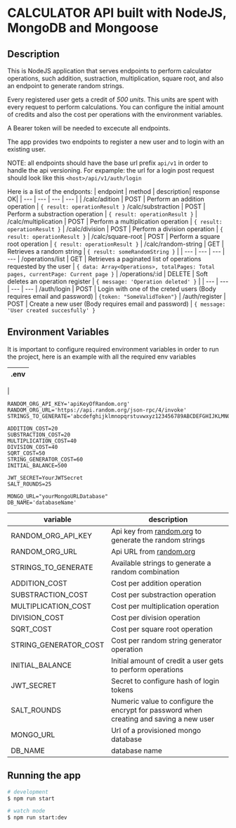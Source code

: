 # CALCULATOR API built with NodeJS, MongoDB and Mongoose

## Description
This is NodeJS application that serves endpoints to perform calculator operations, such addition, sustraction, multiplication, square root, and also an endpoint to generate random strings.

Every registered user gets a credit of *500 units*. This units are spent with every request to perform calculations. You can configure the initial amount of credits and also the cost per operations with the environment variables.

A Bearer token will be needed to excecute all endpoints.

The app provides two endpoints to register a new user and to login with an existing user.

NOTE: all endpoints should have the base url prefix `api/v1` in order to handle the api versioning. For expample: the url for a login post request should look like this `<host>/api/v1/auth/login`

Here is a list of the endponts:
| endpoint | method | description| response OK|
| --- | --- | --- | --- |
| /calc/adition | POST | Perform an addition operation | ``` { result: operationResult } ```
/calc/substraction | POST | Perform a substraction operation |  ``` { result: operationResult } ``` |
/calc/multiplication | POST | Perform a multiplication operation |  ``` { result: operationResult } ``` |
/calc/division | POST | Perform a division operation |  ``` { result: operationResult } ``` |
/calc/square-root | POST | Perform a square root operation |  ``` { result: operationResult } ``` |
/calc/random-string | GET | Retrieves a random string |  ``` { result: someRandomString } ``` |
| --- | --- | --- | --- |
/operations/list | GET | Retrieves a paginated list of operations requested by the user |  ``` { data: Array<Operations>, totalPages: Total pages, currentPage: Current page } ``` |
/operations/:id | DELETE | Soft deletes an operation register |  ```{ message: 'Operation deleted' }``` |
| --- | --- | --- | --- |
/auth/login | POST | Login with one of the creted users (Body requires email and password) | ```{token: "SomeValidToken"}``` |
/auth/register | POST | Create a new user (Body requires email and password) | ```{ message: 'User created succesfully' }```



## Environment Variables

It is important to configure required environment variables in order to run the project,
here is an example with all the required env variables

| **.env** |
| --- | 
| 
```
RANDOM_ORG_API_KEY='apiKeyOfRandom.org'
RANDOM_ORG_URL='https://api.random.org/json-rpc/4/invoke'
STRINGS_TO_GENERATE='abcdefghijklmnopqrstuvwxyz123456789ABCDEFGHIJKLMNOPQRSTUVWXYZ'

ADDITION_COST=20
SUBSTRACTION_COST=20
MULTIPLICATION_COST=40
DIVISION_COST=40
SQRT_COST=50
STRING_GENERATOR_COST=60
INITIAL_BALANCE=500

JWT_SECRET=YourJWTSecret
SALT_ROUNDS=25

MONGO_URL="yourMongoURLDatabase"
DB_NAME='databaseName'

```

| variable | description |
| --- | --- | 
| RANDOM_ORG_API_KEY | Api key from [random.org](https://api.random.org/dashboard) to generate the random strings|
| RANDOM_ORG_URL | Api URL from [random.org](https://api.random.org/dashboard) |
| STRINGS_TO_GENERATE | Available strings to generate a random combination |
| ADDITION_COST | Cost per addition operation |
| SUBSTRACTION_COST | Cost per substraction operation |
| MULTIPLICATION_COST | Cost per multiplication operation |
| DIVISION_COST | Cost per division operation |
| SQRT_COST | Cost per square root operation |
| STRING_GENERATOR_COST | Cost per random string generator operation |
| INITIAL_BALANCE | Initial amount of credit a user gets to perform operations |
| JWT_SECRET | Secret to configure hash of login tokens |
| SALT_ROUNDS | Numeric value to configure the encrypt for password when creating and saving a new user |
| MONGO_URL | Url of a provisioned mongo database |
| DB_NAME | database name |



## Running the app


```bash
# development
$ npm run start

# watch mode
$ npm run start:dev
```